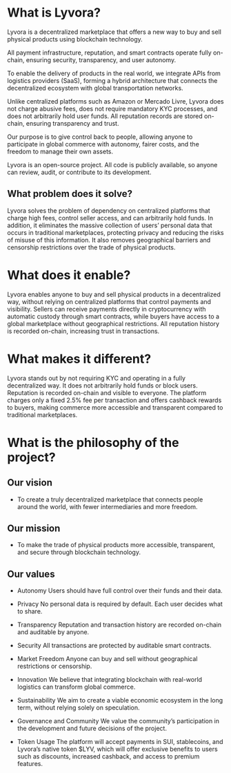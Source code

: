 # What is Lyvora?

Lyvora is a decentralized marketplace that offers a new way to buy and sell physical products using blockchain technology.

All payment infrastructure, reputation, and smart contracts operate fully on-chain, ensuring security, transparency, and user autonomy.

To enable the delivery of products in the real world, we integrate APIs from logistics providers (SaaS), forming a hybrid architecture that connects the decentralized ecosystem with global transportation networks.

Unlike centralized platforms such as Amazon or Mercado Livre, Lyvora does not charge abusive fees, does not require mandatory KYC processes, and does not arbitrarily hold user funds. All reputation records are stored on-chain, ensuring transparency and trust.

Our purpose is to give control back to people, allowing anyone to participate in global commerce with autonomy, fairer costs, and the freedom to manage their own assets.

Lyvora is an open-source project. All code is publicly available, so anyone can review, audit, or contribute to its development.

## What problem does it solve?

Lyvora solves the problem of dependency on centralized platforms that charge high fees, control seller access, and can arbitrarily hold funds. In addition, it eliminates the massive collection of users’ personal data that occurs in traditional marketplaces, protecting privacy and reducing the risks of misuse of this information. It also removes geographical barriers and censorship restrictions over the trade of physical products.

# What does it enable?

Lyvora enables anyone to buy and sell physical products in a decentralized way, without relying on centralized platforms that control payments and visibility. Sellers can receive payments directly in cryptocurrency with automatic custody through smart contracts, while buyers have access to a global marketplace without geographical restrictions. All reputation history is recorded on-chain, increasing trust in transactions.

 # What makes it different?
 
Lyvora stands out by not requiring KYC and operating in a fully decentralized way. It does not arbitrarily hold funds or block users. Reputation is recorded on-chain and visible to everyone. The platform charges only a fixed 2.5% fee per transaction and offers cashback rewards to buyers, making commerce more accessible and transparent compared to traditional marketplaces.

# What is the philosophy of the project?

 ## Our vision
- To create a truly decentralized marketplace that connects people around the world, with fewer intermediaries and more freedom.

## Our mission
- To make the trade of physical products more accessible, transparent, and secure through blockchain technology.

## Our values

- Autonomy
Users should have full control over their funds and their data.

- Privacy
No personal data is required by default. Each user decides what to share.

- Transparency
Reputation and transaction history are recorded on-chain and auditable by anyone.

- Security
All transactions are protected by auditable smart contracts.

- Market Freedom
Anyone can buy and sell without geographical restrictions or censorship.

- Innovation
We believe that integrating blockchain with real-world logistics can transform global commerce.

- Sustainability
We aim to create a viable economic ecosystem in the long term, without relying solely on speculation.

- Governance and Community
We value the community’s participation in the development and future decisions of the project.
- Token Usage
The platform will accept payments in SUI, stablecoins, and Lyvora’s native token $LYV, which will offer exclusive benefits to users such as discounts, increased cashback, and access to premium features.

